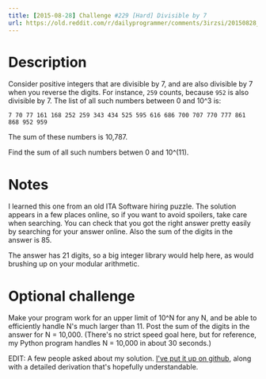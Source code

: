 ```yaml
---
title: [2015-08-28] Challenge #229 [Hard] Divisible by 7
url: https://old.reddit.com/r/dailyprogrammer/comments/3irzsi/20150828_challenge_229_hard_divisible_by_7/
---
```


# Description

Consider positive integers that are divisible by 7, and are also divisible by 7 when you reverse the digits. For instance, `259` counts, because `952` is also divisible by 7. The list of all such numbers between 0 and 10^3 is:

	7 70 77 161 168 252 259 343 434 525 595 616 686 700 707 770 777 861 868 952 959

The sum of these numbers is 10,787.

Find the sum of all such numbers betwen 0 and 10^(11).

# Notes

I learned this one from an old ITA Software hiring puzzle. The solution appears in a few places online, so if you want to avoid spoilers, take care when searching. You can check that you got the right answer pretty easily by searching for your answer online. Also the sum of the digits in the answer is 85.

The answer has 21 digits, so a big integer library would help here, as would brushing up on your modular arithmetic.

# Optional challenge

Make your program work for an upper limit of 10^N for any N, and be able to efficiently handle N's much larger than 11. Post the sum of the digits in the answer for N = 10,000. (There's no strict speed goal here, but for reference, my Python program handles N = 10,000 in about 30 seconds.)

EDIT: A few people asked about my solution. [I've put it up on github](https://github.com/cosmologicon/problems/tree/master/lucky7s), along with a detailed derivation that's hopefully understandable.